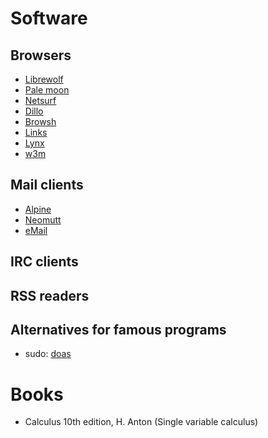 # Software

## Browsers

* [Librewolf](https://librewolf.net)
* [Pale moon](https://www.palemoon.org)
* [Netsurf](http://www.netsurf-browser.org)
* [Dillo](http://www.dillo.org)
* [Browsh](https://www.brow.sh)
* [Links](http://links.twibright.com)
* [Lynx](https://lynx.invisible-island.net)
* [w3m](http://w3m.sourceforge.net)

## Mail clients

* [Alpine](https://alpineapp.email)
* [Neomutt](https://github.com/neomutt/neomutt)
* [eMail](https://github.com/deanproxy/eMail)

## IRC clients

## RSS readers

## Alternatives for famous programs

- sudo: [doas](https://github.com/slicer69/doas)

# Books

- Calculus 10th edition, H. Anton (Single variable calculus)
